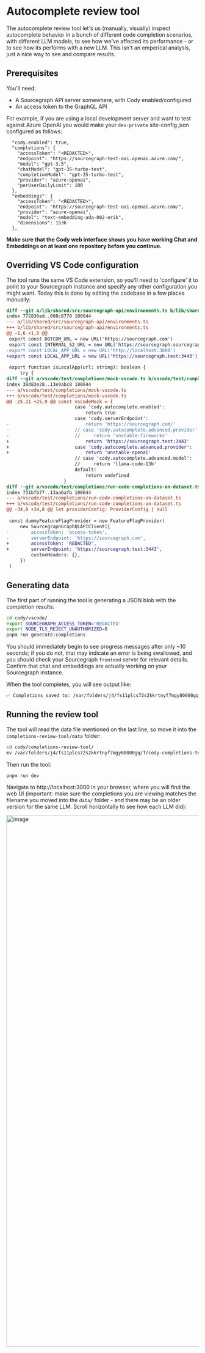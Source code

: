 # Autocomplete review tool

The autocomplete review tool let's us (manually, visually) inspect autocomplete behavior in a bunch of different code completion scenarios, with different LLM models, to see how we've affected its performance - or to see how its performs with a new LLM. This isn't an emperical analysis, just a nice way to see and compare results.

## Prerequisites

You'll need:

* A Sourcegraph API server somewhere, with Cody enabled/configured
* An access token to the GraphQL API

For example, if you are using a local development server and want to test against Azure OpenAI you would make your `dev-private` site-config.json configured as follows:

```jsonc
  "cody.enabled": true,
  "completions": {
    "accessToken": "<REDACTED>",
    "endpoint": "https://sourcegraph-test-oai.openai.azure.com/",
    "model": "gpt-3.5",
    "chatModel": "gpt-35-turbo-test",
    "completionModel": "gpt-35-turbo-test",
    "provider": "azure-openai",
    "perUserDailyLimit": 100
  },
  "embeddings": {
    "accessToken": "<REDACTED>",
    "endpoint": "https://sourcegraph-test-oai.openai.azure.com/",
    "provider": "azure-openai",
    "model": "text-embedding-ada-002-erik",
    "dimensions": 1536
  },
```

**Make sure that the Cody web interface shows you have working Chat and Embeddings on at least one repository before you continue.**

## Overriding VS Code configuration

The tool runs the same VS Code extension, so you'll need to 'configure' it to point to your Sourcegraph instance and specify any other configuration you might want. Today this is done by editing the codebase in a few places manually:

```diff
diff --git a/lib/shared/src/sourcegraph-api/environments.ts b/lib/shared/src/sourcegraph-api/environments.ts
index 772836ed..088c8770 100644
--- a/lib/shared/src/sourcegraph-api/environments.ts
+++ b/lib/shared/src/sourcegraph-api/environments.ts
@@ -1,6 +1,6 @@
 export const DOTCOM_URL = new URL('https://sourcegraph.com')
 export const INTERNAL_S2_URL = new URL('https://sourcegraph.sourcegraph.com/')
-export const LOCAL_APP_URL = new URL('http://localhost:3080')
+export const LOCAL_APP_URL = new URL('https://sourcegraph.test:3443')
 
 export function isLocalApp(url: string): boolean {
     try {
diff --git a/vscode/test/completions/mock-vscode.ts b/vscode/test/completions/mock-vscode.ts
index 38d83e28..13e9abc8 100644
--- a/vscode/test/completions/mock-vscode.ts
+++ b/vscode/test/completions/mock-vscode.ts
@@ -25,11 +25,9 @@ const vscodeMock = {
                         case 'cody.autocomplete.enabled':
                             return true
                         case 'cody.serverEndpoint':
-                            return 'https://sourcegraph.com/'
-                        // case 'cody.autocomplete.advanced.provider':
-                        //     return 'unstable-fireworks'
+                            return 'https://sourcegraph.test:3443'
+                        case 'cody.autocomplete.advanced.provider':
+                            return 'unstable-openai'
                         // case 'cody.autocomplete.advanced.model':
                         //     return 'llama-code-13b'
                         default:
                             return undefined
                     }
diff --git a/vscode/test/completions/run-code-completions-on-dataset.ts b/vscode/test/completions/run-code-completions-on-dataset.ts
index 731bfb77..13aa6afb 100644
--- a/vscode/test/completions/run-code-completions-on-dataset.ts
+++ b/vscode/test/completions/run-code-completions-on-dataset.ts
@@ -34,8 +34,8 @@ let providerConfig: ProviderConfig | null
 
 const dummyFeatureFlagProvider = new FeatureFlagProvider(
     new SourcegraphGraphQLAPIClient({
-        accessToken: 'access-token',
-        serverEndpoint: 'https://sourcegraph.com',
+        accessToken: 'REDACTED',
+        serverEndpoint: 'https://sourcegraph.test:3443',
         customHeaders: {},
     })
 )
```

## Generating data

The first part of running the tool is generating a JSON blob with the completion results:

```sh
cd cody/vscode/
export SOURCEGRAPH_ACCESS_TOKEN='REDACTED'
export NODE_TLS_REJECT_UNAUTHORIZED=0
pnpm run generate:completions
```

You should immediately begin to see progress messages after only ~10 seconds; if you do not, that may indicate an error is being swallowed, and you should check your Sourcegraph `frontend` server for relevant details. Confirm that chat and embeddings are actually working on your Sourcegraph instance.

When the tool completes, you will see output like:

```sh
✅ Completions saved to: /var/folders/j4/fs11plcs72s2kkrtnyf7mgy80000gq/T/cody-completions-test/unstable-openai-1694480933253.json
```

## Running the review tool

The tool will read the data file mentioned on the last line, so move it into the `completions-review-tool/data` folder:

```sh
cd cody/completions-review-tool/
mv /var/folders/j4/fs11plcs72s2kkrtnyf7mgy80000gq/T/cody-completions-test/unstable-openai-1694480933253.json ./data
```

Then run the tool:

```sh
pnpm run dev
```

Navigate to http://localhost:3000 in your browser, where you will find the web UI (important: make sure the completions you are viewing matches the filename you moved into the `data/` folder - and there may be an older version for the same LLM. Scroll horizontally to see how each LLM did):

<img width="1391" alt="image" src="https://github.com/sourcegraph/cody/assets/3173176/9011127f-b87a-4a1c-ac03-b6e587770de3">
